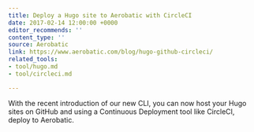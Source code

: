 ```yaml
---
title: Deploy a Hugo site to Aerobatic with CircleCI
date: 2017-02-14 12:00:00 +0000
editor_recommends: ''
content_type: ''
source: Aerobatic
link: https://www.aerobatic.com/blog/hugo-github-circleci/
related_tools:
- tool/hugo.md
- tool/circleci.md

---
```

With the recent introduction of our new CLI, you can now host your Hugo sites on GitHub and using a Continuous Deployment tool like CircleCI, deploy to Aerobatic.
